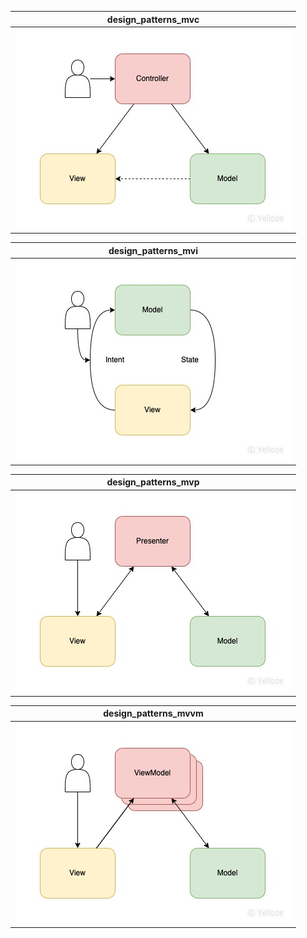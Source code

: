 <!-- disign patterns -->

[design_patterns_mvc]: https://github.com/yelloze-xyz/tech-blog/blob/master/resources/design_patterns/design_patterns_mvc.jpg?raw=true
[design_patterns_mvi]: https://github.com/yelloze-xyz/tech-blog/blob/master/resources/design_patterns/design_patterns_mvi.jpg?raw=true
[design_patterns_mvp]: https://github.com/yelloze-xyz/tech-blog/blob/master/resources/design_patterns/design_patterns_mvp.jpg?raw=true
[design_patterns_mvvm]: https://github.com/yelloze-xyz/tech-blog/blob/master/resources/design_patterns/design_patterns_mvvm.jpg?raw=true

<!-- sample -->

| design_patterns_mvc    |
| ---------------------- |
| ![design_patterns_mvc] |

| design_patterns_mvi    |
| ---------------------- |
| ![design_patterns_mvi] |

| design_patterns_mvp    |
| ---------------------- |
| ![design_patterns_mvp] |

| design_patterns_mvvm    |
| ----------------------- |
| ![design_patterns_mvvm] |
